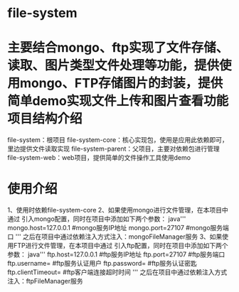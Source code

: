 # file-system
主要结合mongo、ftp实现了文件存储、读取、图片类型文件处理等功能，提供使用mongo、FTP存储图片的封装，提供简单demo实现文件上传和图片查看功能
项目结构介绍
=========
file-system：根项目
file-system-core：核心实现包，使用是应用此依赖即可，里边提供文件读取实现
file-system-parent：父项目，主要对依赖包进行管理
file-system-web：web项目，提供简单的文件操作工具使用demo


使用介绍
===========
1、使用时依赖file-system-core
2、如果使用mongo进行文件管理，在本项目中通过 <import resource="../mongo-config.xml" />引入mongo配置，同时在项目中添加如下两个参数：
java'''
mongo.host=127.0.0.1 #mongo服务IP地址
mongo.port=27107 #mongo服务端口
'''
之后在项目中通过依赖注入方式注入：mongoFileManager服务
3、如果使用FTP进行文件管理，在本项目中通过 <import resource="../ftp-config.xml" />引入ftp配置，同时在项目中添加如下两个参数：
java'''
ftp.host=127.0.0.1 #ftp服务IP地址
ftp.port=27107 #ftp服务端口
ftp.username= #ftp服务认证用户
ftp.password= #ftp服务认证密匙
ftp.clientTimeout= #ftp客户端连接超时时间
'''
之后在项目中通过依赖注入方式注入：ftpFileManager服务

